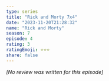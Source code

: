 ```yaml
---
type: series
title: "Rick and Morty 7x4"
date: "2023-11-20T21:28:32"
name: "Rick and Morty"
season: 7
episode: 4
rating: 3
ratingEmoji: ⭐️⭐️⭐️
share: false
---
```


_[No review was written for this episode]_
